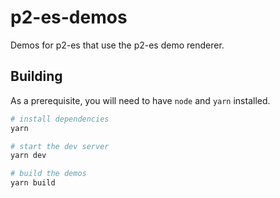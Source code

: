 # p2-es-demos

Demos for p2-es that use the p2-es demo renderer.

## Building

As a prerequisite, you will need to have `node` and `yarn` installed.

```bash
# install dependencies
yarn

# start the dev server
yarn dev

# build the demos
yarn build
```